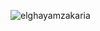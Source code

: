 
<p align="left"> <img src="https://komarev.com/ghpvc/?username=elghayamzakaria&label=Profile%20views&color=0e75b6&style=flat" alt="elghayamzakaria" /> </p>
